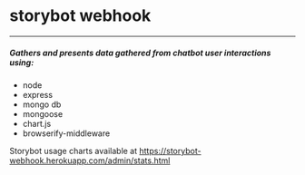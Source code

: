 # storybot webhook
***

##### Gathers and presents data gathered from chatbot user interactions using:

* node
* express
* mongo db
* mongoose
* chart.js
* browserify-middleware

Storybot usage charts available at https://storybot-webhook.herokuapp.com/admin/stats.html
